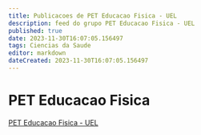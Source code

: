 ```yaml
---
title: Publicacoes de PET Educacao Fisica - UEL
description: feed do grupo PET Educacao Fisica - UEL
published: true
date: 2023-11-30T16:07:05.156497
tags: Ciencias da Saude
editor: markdown
dateCreated: 2023-11-30T16:07:05.156497
---
```


# PET Educacao Fisica
[PET Educacao Fisica - UEL](/grupo/26PETEducacaoFisicaUEL.md)